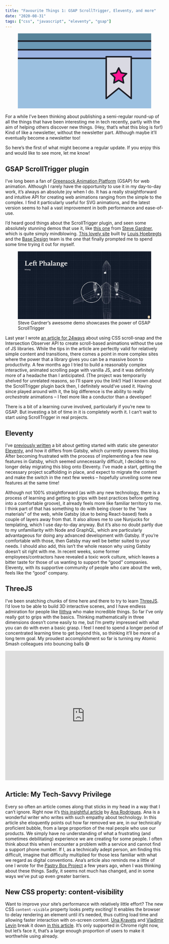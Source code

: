 ```yaml
---
title: "Favourite Things 1: GSAP ScrollTrigger, Eleventy, and more"
date: "2020-08-31"
tags: ["css", "javascript", "eleventy", "gsap"]
---
```


<figure>
  <img src="favourite-things.svg" alt="A flat-colour line illustration of a bookmarked stack of folders">
</figure>

For a while I’ve been thinking about publishing a semi-regular round-up of all the things that have been interesting me in tech recently, partly with the aim of helping others discover new things. (Hey, that’s what this blog is for!) Kind of like a newsletter, without the newsletter part. Although maybe it’ll eventually become a newsletter too!

So here’s the first of what might become a regular update. If you enjoy this and would like to see more, let me know!

## GSAP ScrollTrigger plugin

I’ve long been a fan of [Greensock Animation Platform](https://greensock.com/) (GSAP) for web animation. Although I rarely have the opportunity to use it in my day-to-day work, it’s always an absolute joy when I do. It has a really straightforward and intuitive API for creating web animations ranging from the simple to the complex. I find it particularly useful for SVG animations, and the latest version seems to hail a vast improvement in both performance and ease-of-use.

I’d heard good things about the ScrollTrigger plugin, and seen some absolutely stunning demos that use it, like [this one](https://codepen.io/ste-vg/full/GRooLza) from [Steve Gardner](https://twitter.com/steeevg), which is quite simply mindblowing. [This lovely site](https://www.una-europa.eu/) built by [Louis Hoebregts](https://twitter.com/Mamboleoo) and the [Base Design](https://twitter.com/Base_Design) team is the one that finally prompted me to spend some time trying it out for myself.

<figure>
  <img src="favourite-things-01.jpg" alt="Screenshot of Codepen demo with aeroplane wireframe in foreground">
  <figcaption>Steve Gardner’s awesome demo showcases the power of GSAP ScrollTrigger</figcaption>
</figure>

Last year I wrote [an article for 24ways](https://24ways.org/2019/beautiful-scrolling-experiences-without-libraries/) about using CSS scroll-snap and the Intersection Observer API to create scroll-based animations without the use of JS libraries. While the tips in the article are perfectly valid for relatively simple content and transitions, there comes a point in more complex sites where the power that a library gives you can be a massive boon to productivity. A few months ago I tried to build a reasonably complex interactive, animated scrolling page with vanilla JS, and it was definitely more of a headache than I anticipated. (The project was temporarily shelved for unrelated reasons, so I’ll spare you the link!) Had I known about the ScrollTrigger plugin back then, I definitely would’ve used it. Having since played around with it, the big difference is the ability to really _orchestrate_ animations – I feel more like a conductor than a developer!

There is a bit of a learning curve involved, particularly if you’re new to GSAP. But investing a bit of time in it is completely worth it. I can’t wait to start using ScrollTrigger in real projects.

## Eleventy

I’ve [previously written](/from-gatsby-to-eleventy/) a bit about getting started with static site generator [Eleventy](https://www.11ty.dev/), and how it differs from Gatsby, which currently powers this blog. After becoming frustrated with the process of implementing a few new features in Gatsby, which seemed unnecessarily difficult, I decided to no longer delay migrating this blog onto Eleventy. I’ve made a start, getting the necessary project scaffolding in place, and expect to migrate the content and make the switch in the next few weeks – hopefully unveiling some new features at the same time!

Although not 100% straightforward (as with any new technology, there is a process of learning and getting to grips with best practices before getting into a comfortable groove), it already feels more like familiar territory to me. I think part of that has something to do with being closer to the “raw materials” of the web, while Gatsby (due to being React-based) feels a couple of layers away from that. It also allows me to use Nunjucks for templating, which I use day-to-day anyway. But it’s also no doubt partly due to my unfamiliarity with Node and GraphQL, which are particularly advantageous for doing any advanced development with Gatsby. If you’re comfortable with those, then Gatsby may well be better suited to your needs. I should also add, this isn’t the whole reason why using Gatsby doesn’t sit right with me. In recent weeks, some former employees/contractors have revealed a toxic work culture, which leaves a bitter taste for those of us wanting to support the “good” companies. Eleventy, with its supportive community of people who care about the web, feels like the “good” company.

## ThreeJS

I’ve been snatching chunks of time here and there to try to learn [ThreeJS](https://threejs.org/). I’d love to be able to build 3D interactive scenes, and I have endless admiration for people like [Ilithya](https://www.ilithya.rocks/) who make incredible things. So far I’ve only really got to grips with the basics. Thinking mathematically in three dimensions doesn’t come easily to me, but I’m pretty impressed with what you can do with even a basic grasp. I feel I need to spend a longer period of concentrated learning time to get beyond this, so thinking it’ll be more of a long term goal. My proudest accomplishment so far is turning my Atomic Smash colleagues into bouncing balls 😅

<iframe height="411" style="width: 100%;" scrolling="no" title="ThreeJS Atomic Smash team" src="https://codepen.io/michellebarker/embed/oNxNKRE?height=411&theme-id=dark&default-tab=result" frameborder="no" loading="lazy" allowtransparency="true" allowfullscreen="true">
  See the Pen <a href='https://codepen.io/michellebarker/pen/oNxNKRE'>ThreeJS Atomic Smash team</a> by Michelle Barker
  (<a href='https://codepen.io/michellebarker'>@michellebarker</a>) on <a href='https://codepen.io'>CodePen</a>.
</iframe>

## Article: My Tech-Savvy Privilege

Every so often an article comes along that sticks in my head in a way that I can’t ignore. Right now it’s [this insightful article](https://ohhelloana.blog/my-tech-savvy-privilege/) by [Ana Rodrigues](https://twitter.com/ohhelloana). Ana is a wonderful writer who writes with such empathy about technology. In this article she eloquently points out how far removed we are, in our technically proficient bubble, from a large proportion of the real people who use our products. We simply have no understanding of what a frustrating (and sometimes debilitating) experience we are creating for some people. I often think about this when I encounter a problem with a service and cannot find a support phone number. If I, as a technically adept person, am finding this difficult, imagine that difficulty multiplied for those less familiar with what we regard as digital conventions. Ana’s article also reminds me a little of one I wrote for the [Pastry Box Project](https://the-pastry-box-project.net/michelle-barker/2015-march-4) a few years ago, when I was thinking about these things. Sadly, it seems not much has changed, and in some ways we’ve put up even greater barriers.

## New CSS property: content-visibility

Want to improve your site’s performance with relatively little effort? The new CSS `content-visible` property looks pretty exciting! It enables the browser to delay rendering an element until it’s needed, thus cutting load time and allowing faster interaction with on-screen content. [Una Kravets](https://twitter.com/una) and [Vladimir Levin](https://web.dev/authors/vladimirlevin/) break it down [in this article](https://web.dev/content-visibility/). It’s only supported in Chrome right now, but let’s face it, that’s a large enough proportion of users to make it worthwhile using already.
